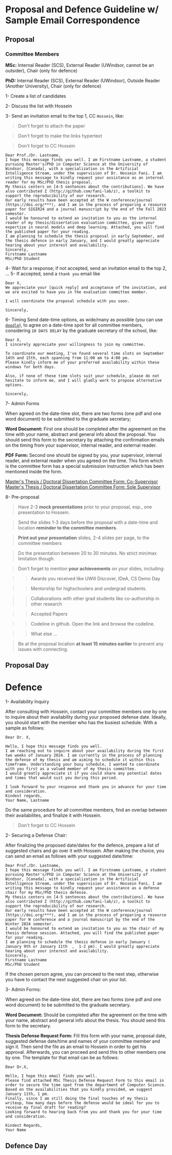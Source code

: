 
# Proposal and Defence Guideline w/ Sample Email Correspondence

## Proposal

### Committee Members
**MSc:** Internal Reader (SCS), External Reader (UWindsor, cannot be an outsider), Chair (only for defence)

**PhD:** Internal Reader (SCS), External Reader (UWindsor), Outside Reader (Another University), Chair (only for defence)

1- Create a list of candidates

2- Discuss the list with Hossein

3- Send an invitation email to the top 1, CC `Hossein`, like:

> Don't forget to attach the paper

> Don't forget to make the links hypertext

> Don't forget to CC Hossein

```
Dear Prof./Dr. Lastname,
I hope this message finds you well. I am Firstname Lastname, a student pursuing Master's/PhD in Computer Science at the University of Windsor, [Canada], with a specialization in the Artificial Intelligence Stream, under the supervision of Dr. Hossein Fani. I am writing this message to kindly request your assistance as an internal reader for my MSc/PhD thesis proposal.
My thesis centers on [4-5 sentences about the contributions]. We have also contributed Z (http://github.com/fani-lab/z), a toolkit to support the reproducibility of our research.
Our early results have been accepted at the W conference/journal (https://doi.org/***), and I am in the process of preparing a resource paper for SIGIR24 and a journal manuscript by the end of the Fall 2023 semester.
I would be honoured to extend an invitation to you as the internal reader of my thesis/dissertation evaluation committee, given your expertise in neural models and deep learning. Attached, you will find the published paper for your reading.
I am planning to schedule the thesis proposal in early September, and the thesis defence in early January, and I would greatly appreciate hearing about your interest and availability.
Sincerely,
Firstname Lastname
MSc/PhD Student
```

4- Wait for a response; if not accepted, send an invitation email to the top 2, ...
5- If accepted, send a `thank you` email like

```
Dear X,
We appreciate your [quick reply] and acceptance of the invitation, and we are excited to have you in the evaluation committee member.

I will coordinate the proposal schedule with you soon.
 
Sincerely,
```

6- Timing 
Send date-time options, as wide/many as possible (you can use [`doodle`](https://doodle.com/en/)), to agree on a date-time spot for all committee members, considering `10 DAYS DELAY` by the graduate secretary of the school, like:

```
Dear X,
I sincerely appreciate your willingness to join my committee.

To coordinate our meeting, I've found several time slots on September 14th and 15th, each spanning from 11:00 am to 4:00 pm.
Please kindly inform me of your preferred availability within these windows for both days.

Also, if none of these time slots suit your schedule, please do not hesitate to inform me, and I will gladly work to propose alternative options.

Sincerely,
```

7- Admin Forms

When agreed on the date-time slot, there are two forms (one pdf and one word document) to be submitted to the graduate secretary;

**Word Document:** First one should be completed after the agreement on the time with your name, abstract and general info about the proposal. You should send this form to the secretary by attaching the confirmation emails on the timing from your supervisor, internal reader, and external reader.

**PDF Form:** Second one should be signed by you, your supervisor, internal reader, and external reader when you agreed on the time. This form which is the committee form has a special submission instruction which has been mentioned inside the form.

[Master's Thesis / Doctoral Dissertation Committee Form: Co-Supervisor](http://www.uwindsor.ca/graduate-studies/sites/uwindsor.ca.graduate-studies/files/masters_and_doctoral_committee_fillable_form_-_co.pdf)
[Master's Thesis / Doctoral Dissertation Committee Form: Sole Supervisor](http://www.uwindsor.ca/graduate-studies/sites/uwindsor.ca.graduate-studies/files/masters_and_doctoral_committee_fillable_form_-_sole.pdf)

8- Pre-proposal

> Have 2-3 **mock presentations** prior to your proposal, esp., one presentation to Hossein.

> Send the slides 1-3 days before the proposal with a date-time and location **reminder to the committee members**.

> **Print out your presentation** slides, 2-4 slides per page, to the committee members

> Do the presentation between 20 to 30 minutes. No strict min/max limitation though.

> Don't forget to mention **your achievements** on your slides, including:

>> Awards you received like UWill Discover, IDeA, CS Demo Day

>> Mentorship for highschoolers and undergrad students. 

>> Collaborations with other grad students like co-authorship in other research

>> Accepted Papers

>> Codeline in github. Open the link and browse the codeline.

>> What else ...

> Be at the proposal location **at least 15 minutes earlier** to prevent any issues with connecting.

## Proposal Day

# Defence 
1- Availability Inquiry 

After consulting with Hossein, contact your committee members one by one to inquire about their availability during your proposed defense date. Ideally, you should start with the member who has the busiest schedule. With a sample as follows:
```
Dear Dr. X,

Hello, I hope this message finds you well.
I am reaching out to inquire about your availability during the first two weeks of January 2024. I am currently in the process of planning the defense of my thesis and am aiming to schedule it within this timeframe. Understanding your busy schedule, I wanted to coordinate with you first as a valued member of my thesis committee.
I would greatly appreciate it if you could share any potential dates and times that would suit you during this period.

I look forward to your response and thank you in advance for your time and consideration.
Kindest regards,
Your Name, Lastname
```
Do the same procedure for all committee members, find an overlap between their availabilites, and finalize it with Hossein.
> Don't forget to CC Hossein

2- Securing a Defense Chair:

After finalizing the proposed date/dates for the defence, prepare a list of suggested chairs and go over it with Hossein. After making the choice, you can send an email as follows with your suggested date/time:
```
Dear Prof./Dr. Lastname,
I hope this message finds you well. I am Firstname Lastname, a student pursuing Master's/PhD in Computer Science at the University of Windsor, [Canada], with a specialization in the Artificial Intelligence Stream, under the supervision of Dr. Hossein Fani. I am writing this message to kindly request your assistance as a defense chair for my MSc/PhD thesis defense.
My thesis centers on [4-5 sentences about the contributions]. We have also contributed Z (http://github.com/fani-lab/z), a toolkit to support the reproducibility of our research.
Our early results have been accepted at the W conference/journal (https://doi.org/***), and I am in the process of preparing a resource paper for W conference and a journal manuscript by the end of the Winter 2024 semester.
I would be honoured to extend an invitation to you as the chair of my thesis defense session. Attached, you will find the published paper for your reading.
I am planning to schedule the thesis defense in early January ( January 9th or January 11th  ,  1-2 pm). I would greatly appreciate hearing about your interest and availability.
Sincerely,
Firstname Lastname
MSc/PhD Student
```
If the chosen person agree, you can proceed to the next step, otherwise you have to contact the next suggested chair on your list.

3- Admin Forms: 

When agreed on the date-time slot, there are two forms (one pdf and one word document) to be submitted to the graduate secretary.

**Word Document:** Should be completed after the agreement on the time with your name, abstract and general info about the thesis. You should send this form to the secretary.

**Thesis Defense Request Form:** Fill this form with your name, proposal date, suggested defense date/time and names of your committee member and sign it. Then send the file as an email to Hossein in order to get his approval. Afterwards, you can proceed and send this to other members one by one. The template for that email can be as follows:

```
Dear Dr.X,

Hello, I hope this email finds you well.
Please find attached MSc Thesis Defense Request Form to this email in order to secure the time spot from the department of Computer Science. Based on the availabilities that you kindly provided, we suggest January 11th, 1 pm.
Finally, since I am still doing the final touches of my thesis writeup, how many days before the defense would be ideal for you to receive my final draft for reading?
Looking forward to hearing back from you and thank you for your time and consideration.

Kindest Regards,
Your Name
```

## Defence Day





